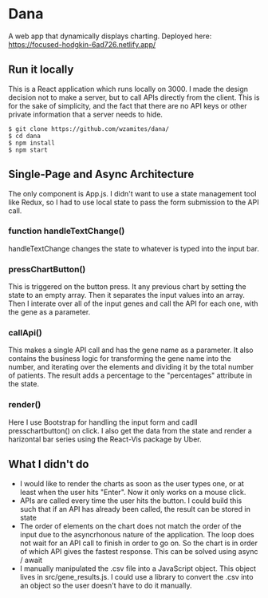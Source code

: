
# Dana

A web app that dynamically displays charting.
Deployed here: https://focused-hodgkin-6ad726.netlify.app/

## Run it locally

This is a React application which runs locally on 3000. I made the design decision not to make a server, but to call APIs directly from the client. This is for the sake of simplicity, and the fact that there are no API keys or other private information that a server needs to hide.

    $ git clone https://github.com/wzamites/dana/
    $ cd dana
    $ npm install
    $ npm start

## Single-Page and Async Architecture

The only component is App.js. I didn't want to use a state management tool like Redux, so I had to use local state to pass the form submission to the API call.

### function handleTextChange()

handleTextChange changes the state to whatever is typed into the input bar.

### pressChartButton()

This is triggered on the button press. It any previous chart by setting the state to an empty array. Then it separates the input values into an array. Then I interate over all of the input genes and call the API for each one, with the gene as a parameter.

### callApi()

This makes a single API call and has the gene name as a parameter. It also contains the business logic for transforming the gene name into the number, and iterating over the elements and dividing it by the total number of patients. The result adds a percentage to the "percentages" attribute in the state.

### render()

Here I use Bootstrap for handling the input form and cadll presschartbutton() on click. I also get the data from the state and render a harizontal bar series using the React-Vis package by Uber.

## What I didn't do

- I would like to render the charts as soon as the user types one, or at least when the user hits "Enter". Now it only works on a mouse click.
- APIs are called every time the user hits the button. I could build this such that if an API has already been called, the result can be stored in state
- The order of elements on the chart does not match the order of the input due to the asyncrhonous nature of the application. The loop does not wait for an API call to finish in order to go on. So the chart is in order of which API gives the fastest response. This can be solved using async / await
- I manually manipulated the .csv file into a JavaScript object. This object lives in src/gene_results.js. I could use a library to convert the .csv into an object so the user doesn't have to do it manually.
